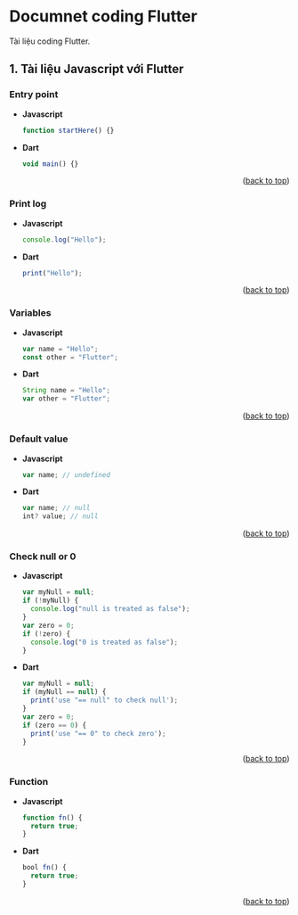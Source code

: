 # Documnet coding Flutter

<a name="readme-top"></a>
Tài liệu coding Flutter.

## 1. Tài liệu Javascript với Flutter

### Entry point

- **Javascript**
  ```javascript
  function startHere() {}
  ```
- **Dart**
  ```javascript
  void main() {}
  ```

<p align="right">(<a href="#readme-top">back to top</a>)</p>

### Print log

- **Javascript**
  ```javascript
  console.log("Hello");
  ```
- **Dart**
  ```javascript
  print("Hello");
  ```

<p align="right">(<a href="#readme-top">back to top</a>)</p>

### Variables

- **Javascript**
  ```javascript
  var name = "Hello";
  const other = "Flutter";
  ```
- **Dart**
  ```javascript
  String name = "Hello";
  var other = "Flutter";
  ```

<p align="right">(<a href="#readme-top">back to top</a>)</p>

### Default value

- **Javascript**
  ```javascript
  var name; // undefined
  ```
- **Dart**
  ```javascript
  var name; // null
  int? value; // null
  ```

<p align="right">(<a href="#readme-top">back to top</a>)</p>

### Check null or 0

- **Javascript**
  ```javascript
  var myNull = null;
  if (!myNull) {
    console.log("null is treated as false");
  }
  var zero = 0;
  if (!zero) {
    console.log("0 is treated as false");
  }
  ```
- **Dart**
  ```javascript
  var myNull = null;
  if (myNull == null) {
    print('use "== null" to check null');
  }
  var zero = 0;
  if (zero == 0) {
    print('use "== 0" to check zero');
  }
  ```

<p align="right">(<a href="#readme-top">back to top</a>)</p>

### Function

- **Javascript**
  ```javascript
  function fn() {
    return true;
  }
  ```
- **Dart**
  ```javascript
  bool fn() {
    return true;
  }
  ```

<p align="right">(<a href="#readme-top">back to top</a>)</p>
